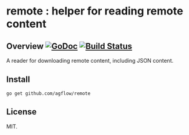 # remote : helper for reading remote content

## Overview [![GoDoc](https://godoc.org/github.com/agflow/remote?status.svg)](https://godoc.org/github.com/agflow/remote) [![Build Status](https://travis-ci.org/agflow/remote.svg?branch=master)](https://travis-ci.org/agflow/remote)

A reader for downloading remote content, including JSON content.

## Install

```
go get github.com/agflow/remote
```

## License

MIT.
